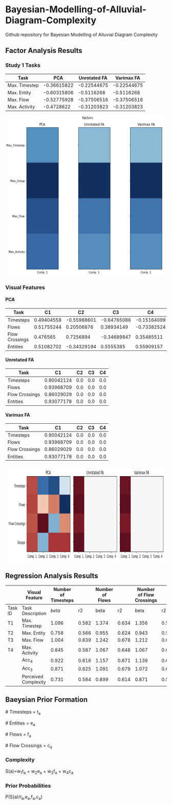 # Bayesian-Modelling-of-Alluvial-Diagram-Complexity
Github repository for Bayesian Modelling of Alluvial Diagram Complexity

## Factor Analysis Results

### Study 1 Tasks

| Task  | PCA | Unrotated FA | Varimax FA |
| ------------- | ------------- | ------------- | ------------- |
| Max. Timestep  | -0.36615822  | -0.22544675 | -0.22544675 |
| Max. Entity  | -0.60315806  | -0.5116268 | -0.5116268 |
| Max. Flow  | -0.52775928  | -0.37506516 | -0.37506516 |
| Max. Activity  | -0.4728622  | -0.31203823 | -0.31203823 |

<img src="/images/factor_task_s1.png" width="500" height="500">

### Visual Features

#### PCA
| Task  | C1 | C2 | C3 | C4 |
| ------------- | ------------- | ------------- | ------------- | ------------- |
| Timesteps  | 0.49404558 | -0.55988601 | -0.64765086 | -0.15164099 |
| Flows  | 0.51755244 | 0.20506876 | 0.38934149 | -0.73382524 |
| Flow Crossings  | 0.476565 | 0.7256894 | -0.34689847 | 0.35485511 |
| Entities  | 0.51082702 | -0.34329194 | 0.5555385 | 0.55909157 |

#### Unrotated FA
| Task  | C1 | C2 | C3 | C4 |
| ------------- | ------------- | ------------- | ------------- | ------------- |
| Timesteps  | 0.90042124 | 0.0 | 0.0 | 0.0 |
| Flows  | 0.93968709 | 0.0 | 0.0 | 0.0 |
| Flow Crossings  | 0.86029029 | 0.0 | 0.0 | 0.0 |
| Entities  | 0.93077178 | 0.0 | 0.0 | 0.0 |

#### Varimax FA 
| Task  | C1 | C2 | C3 | C4 |
| ------------- | ------------- | ------------- | ------------- | ------------- |
| Timesteps  | 0.90042124 | 0.0 | 0.0 | 0.0 |
| Flows  | 0.93968709 | 0.0 | 0.0 | 0.0 |
| Flow Crossings  | 0.86029029 | 0.0 | 0.0 | 0.0 |
| Entities  | 0.93077178 | 0.0 | 0.0 | 0.0 |

<img src="/images/factor_feat.png" width="900" height="300">

## Regression Analysis Results

|| Visual Feature | Number of Timesteps || Number of Flows || Number of Flow Crossings || Number of Entities || Summated Feature (F) ||
| ------------- | ------------- | ------------- | ------------- | ------------- | ------------- | ------------- | ------------- | ------------- | ------------- | ------------- | ------------- | 
| Task ID | Task Description | $beta$ | r2 | beta | r2 | beta | r2 | beta | r2 | beta | r2 |
| T1 | Max. Timestep | 1.096 | 0.582 | 1.374 | 0.634 | 1.356 | 0.587 | 1.185 | **0.668** | 1.280 | 0.637 |
| T2 | Max. Entity | 0.758 | 0.566 | 0.955 | 0.624 | 0.943 | 0.578 | 0.814 | **0.641** | 0.886 | 0.621 |
| T3 | Max. Flow | 1.004 | 0.639 | 1.242 | 0.678 | 1.212 | 0.614 | 1.075 | **0.720** | 1.160 | 0.684 |
| T4 | Max. Activity | 0.845 | 0.587 | 1.067 | 0.648 | 1.067 | 0.648 | 0.920 | **0.682** | 0.991 | 0.647 |
|| Acc<sub>4</sub> | 0.922 | 0.616 | 1.157 | 0.671 | 1.139 | 0.619 | 0.9959 | **0.704** | 1.077 | 0.673 |
|| Acc<sub>3</sub> | 0.871 | 0.625 | 1.091 | 0.679 | 1.072 | 0.623 | 0.938 | **0.712** | 1.015 | 0.68 |
|| Perceived Complexity | 0.731 | 0.584 | 0.899 | 0.614 | 0.871 | 0.547 | 0.769 | **0.637** | 0.837 | 0.615 |

## Baeysian Prior Formation

\# Timesteps = t<sub>a</sub>

\# Entities = e<sub>a</sub>

\# Flows = f<sub>a</sub>

\# Flow Crossings = c<sub>a</sub>

### Complexity 

S(a)=w<sub>1</sub>t<sub>a</sub> + w<sub>2</sub>e<sub>a</sub> + w<sub>3</sub>f<sub>a</sub> + w<sub>4</sub>c<sub>a</sub>

### Prior Probabilities

P(S(a)/t<sub>a</sub>,e<sub>a</sub>,f<sub>a</sub>,c<sub>a</sub>)
